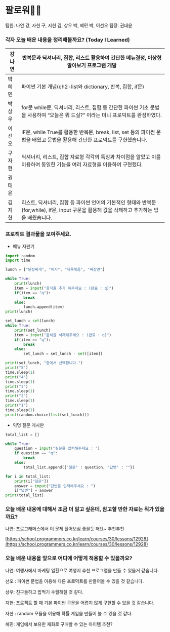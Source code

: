 # 팔로워🏃‍♂️

팀원: 나연 강, 자현 구, 지현 김, 상우 박, 혜민 박, 이선오
팀장: 권태윤

### 각자 오늘 배운 내용을 정리해볼까요? (**T**oday **I** **L**earned)

| 강나연 | 반복문과 딕셔너리, 집합, 리스트 활용하여 간단한 메뉴결정, 이상형 알아보기 프로그램 개발 |
| --- | --- |
| 박혜민 | 파이썬 기본 개념(ch2-list와 dictionary, 반복, 집합, if문) |
| 박상우 | for문 while문, 딕셔너리, 리스트, 집합 등 간단한 파이썬 기초 문법을 사용하여 “오늘은 뭐 드실?” 이라는 미니 프로덕트를 완성하였다. |
| 이선오 | IF문, while True를 활용한 반복문, break, list, set 등의 파이썬 문법을 배웠고 문법을 활용해 간단한 프로덕트를 구현했습니다.  |
| 구자현 | 딕셔너리, 리스트, 집합 자료형 각각의 특징과 차이점을 알았고 이를 이용하여 동일한 기능을 여러 자료형을 이용하여 구현했다. |
| 권태윤 |  |
| 김지현 | 리스트, 딕셔너리, 집합 등 파이썬 언어의 기본적인 형태와 반복문(for,while), if문, input 구문을 활용해 값을 삭제하고 추가하는 법을 배웠습니다. |

### 프로젝트 결과물을 보여주세요.

- 메뉴 자판기

```python
import random
import time

lunch = ["된장찌개", "피자", "제육볶음", "짜장면"]

while True:
    print(lunch)
    item = input("음식을 추가 해주세요 : (완료 : q)")
    if(item == "q"):
        break
    else:
        lunch.append(item)
print(lunch)

set_lunch = set(lunch)
while True:
    print(set_lunch)
    item = input("음식을 삭제해주세요 : (완료 : q)")
    if(item == "q"):
        break
    else:
        set_lunch = set_lunch - set([item])

print(set_lunch, "중에서 선택합니다.")
print("5")
time.sleep(1)
print("4")
time.sleep(1)
print("3")
time.sleep(1)
print("2")
time.sleep(1)
print("1")
time.sleep(1)
print(random.choice(list(set_lunch)))
```

- 익명 질문 게시판

```python
total_list = []

while True:
    question = input("질문을 입력해주세요 : ")
    if question == "q":
        break
    else:
        total_list.append({"질문" : question, "답변" : ""})

for i in total_list:
    print(i["질문"])
    answer = input("답변을 입력해주세요 : ")
    i["답변"] = answer
print(total_list)
```

### 오늘 배운 내용에 대해서 조금 더 알고 싶은데, 참고할 만한 자료는 뭐가 있을까요?

나연: 프로그래머스에서 이 문제 풀어보심 좋을듯 해요~ 추천추천

[https://school.programmers.co.kr/learn/courses/30/lessons/12928](https://school.programmers.co.kr/learn/courses/30/lessons/12928)

### 오늘 배운 내용을 앞으로 어디에 어떻게 적용할 수 있을까요?

나연: 여행사에서 마케팅 일환으로 여행지 추천 프로그램을 만들 수 있을거 같습니다.

선오 : 파이썬 문법을 이용해 다른 프로덕트를 만들어볼 수 있을 것 같습니다. 

상우: 친구들하고 밥먹기 수월해질 것 같다.

지현: 프로젝트 할 때 기본 파이썬 구문을 어렵지 않게 구현할 수 있을 것 같습니다.

자현 : random 모듈을 이용해 확률 게임을 만들어 볼 수 있을 것 같다.

혜민: 게임에서 보유한 재화로 구매할 수 있는 아이템 추천?